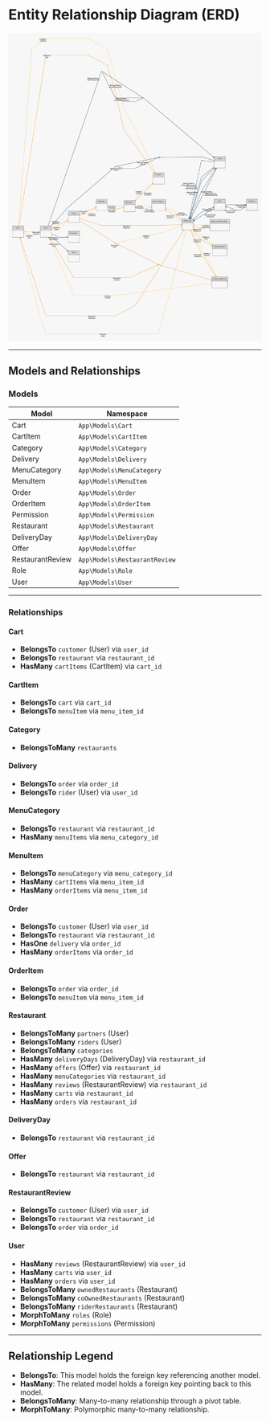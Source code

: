 # Entity Relationship Diagram (ERD)

![ERD](/screenshots/erd.svg)

---

## Models and Relationships

### Models

| Model            | Namespace                     |
| ---------------- | ----------------------------- |
| Cart             | `App\Models\Cart`             |
| CartItem         | `App\Models\CartItem`         |
| Category         | `App\Models\Category`         |
| Delivery         | `App\Models\Delivery`         |
| MenuCategory     | `App\Models\MenuCategory`     |
| MenuItem         | `App\Models\MenuItem`         |
| Order            | `App\Models\Order`            |
| OrderItem        | `App\Models\OrderItem`        |
| Permission       | `App\Models\Permission`       |
| Restaurant       | `App\Models\Restaurant`       |
| DeliveryDay      | `App\Models\DeliveryDay`      |
| Offer            | `App\Models\Offer`            |
| RestaurantReview | `App\Models\RestaurantReview` |
| Role             | `App\Models\Role`             |
| User             | `App\Models\User`             |

---

### Relationships

#### Cart

- **BelongsTo** `customer` (User) via `user_id`
- **BelongsTo** `restaurant` via `restaurant_id`
- **HasMany** `cartItems` (CartItem) via `cart_id`

#### CartItem

- **BelongsTo** `cart` via `cart_id`
- **BelongsTo** `menuItem` via `menu_item_id`

#### Category

- **BelongsToMany** `restaurants`

#### Delivery

- **BelongsTo** `order` via `order_id`
- **BelongsTo** `rider` (User) via `user_id`

#### MenuCategory

- **BelongsTo** `restaurant` via `restaurant_id`
- **HasMany** `menuItems` via `menu_category_id`

#### MenuItem

- **BelongsTo** `menuCategory` via `menu_category_id`
- **HasMany** `cartItems` via `menu_item_id`
- **HasMany** `orderItems` via `menu_item_id`

#### Order

- **BelongsTo** `customer` (User) via `user_id`
- **BelongsTo** `restaurant` via `restaurant_id`
- **HasOne** `delivery` via `order_id`
- **HasMany** `orderItems` via `order_id`

#### OrderItem

- **BelongsTo** `order` via `order_id`
- **BelongsTo** `menuItem` via `menu_item_id`

#### Restaurant

- **BelongsToMany** `partners` (User)
- **BelongsToMany** `riders` (User)
- **BelongsToMany** `categories`
- **HasMany** `deliveryDays` (DeliveryDay) via `restaurant_id`
- **HasMany** `offers` (Offer) via `restaurant_id`
- **HasMany** `menuCategories` via `restaurant_id`
- **HasMany** `reviews` (RestaurantReview) via `restaurant_id`
- **HasMany** `carts` via `restaurant_id`
- **HasMany** `orders` via `restaurant_id`

#### DeliveryDay

- **BelongsTo** `restaurant` via `restaurant_id`

#### Offer

- **BelongsTo** `restaurant` via `restaurant_id`

#### RestaurantReview

- **BelongsTo** `customer` (User) via `user_id`
- **BelongsTo** `restaurant` via `restaurant_id`
- **BelongsTo** `order` via `order_id`

#### User

- **HasMany** `reviews` (RestaurantReview) via `user_id`
- **HasMany** `carts` via `user_id`
- **HasMany** `orders` via `user_id`
- **BelongsToMany** `ownedRestaurants` (Restaurant)
- **BelongsToMany** `coOwnedRestaurants` (Restaurant)
- **BelongsToMany** `riderRestaurants` (Restaurant)
- **MorphToMany** `roles` (Role)
- **MorphToMany** `permissions` (Permission)

---

## Relationship Legend

- **BelongsTo**: This model holds the foreign key referencing another model.
- **HasMany**: The related model holds a foreign key pointing back to this model.
- **BelongsToMany**: Many-to-many relationship through a pivot table.
- **MorphToMany**: Polymorphic many-to-many relationship.
